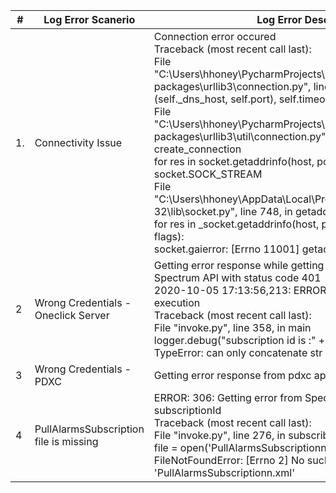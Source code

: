 |#|Log Error Scanerio|Log Error Description|
|--|--|--|
|1.|Connectivity Issue |Connection error occured<br>Traceback (most recent call last):<br>File "C:\Users\hhoney\PycharmProjects\pythonProject1\venv\lib\site-packages\urllib3\connection.py", line 160, in _new_conn<br>(self._dns_host, self.port), self.timeout, **extra_kw<br>File "C:\Users\hhoney\PycharmProjects\pythonProject1\venv\lib\site-packages\urllib3\util\connection.py", line 61, in create_connection<br>for res in socket.getaddrinfo(host, port, family, socket.SOCK_STREAM<br>File "C:\Users\hhoney\AppData\Local\Programs\Python\Python37-32\lib\socket.py", line 748, in getaddrinfo<br>for res in _socket.getaddrinfo(host, port, family, type, proto, flags):<br>socket.gaierror: [Errno 11001] getaddrinfo failed|
|2|Wrong Credentials -Oneclick Server|Getting error response while getting subscriptionId from Spectrum API with status code 401<br>2020-10-05 17:13:56,213: ERROR: 369: Error in script execution<br>Traceback (most recent call last):<br>File "invoke.py", line 358, in main<br>logger.debug("subscription id is :" + subscriptionId)<br>TypeError: can only concatenate str (not "NoneType") to str|
|3|Wrong Credentials -PDXC|Getting error response from pdxc api with status code:403|
|4|PullAlarmsSubscription file is missing|ERROR: 306: Getting error from Spectrum API while getting subscriptionId<br>Traceback (most recent call last):<br>File "invoke.py", line 276, in subscribeAlarm<br>file = open('PullAlarmsSubscriptionn.xml', 'r')<br>FileNotFoundError: [Errno 2] No such file or directory: 'PullAlarmsSubscriptionn.xml'|
